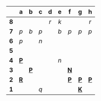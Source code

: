 |     |  a  |  b  |  c  |  d  |  e  |  f  |  g  |  h  |
|:---:|:---:|:---:|:---:|:---:|:---:|:---:|:---:|:---:|
|  **8**  |     |     |     |  _r_  |  _k_  |     |     |  _r_  |
|  **7**  |  _p_  |  _b_  |  _p_  |     |  _b_  |  _p_  |  _p_  |  _p_  |
|  **6**  |  _p_  |     |  _n_  |     |     |     |     |     |
|  **5**  |     |     |     |     |     |     |     |     |
|  **4**  |  [**P**](https://github.com/grim-kalman)  |     |     |     |  _n_  |     |     |     |
|  **3**  |     |  [**P**](https://github.com/grim-kalman)  |     |     |     |  [**N**](http://localhost:8080/api/chess/select?square=f3)  |     |     |
|  **2**  |  [**R**](https://github.com/grim-kalman)  |     |     |     |     |  [**P**](https://github.com/grim-kalman)  |  [**P**](https://github.com/grim-kalman)  |  [**P**](https://github.com/grim-kalman)  |
|  **1**  |     |     |  _q_  |     |     |     |  [**K**](https://github.com/grim-kalman)  |     |
